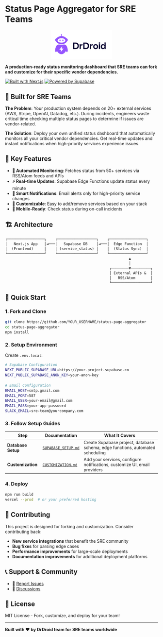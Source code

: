 # Status Page Aggregator for SRE Teams

<div align="center">
  <a href="https://www.drdroid.io">
    <img src="public/logos/drdroid-logo.svg" alt="DrDroid" width="200" />
  </a>
</div>

**A production-ready status monitoring dashboard that SRE teams can fork and customize for their specific vendor dependencies.**

[![Built with Next.js](https://img.shields.io/badge/Built%20with-Next.js-black?style=for-the-badge&logo=next.js)](https://nextjs.org)
[![Powered by Supabase](https://img.shields.io/badge/Powered%20by-Supabase-green?style=for-the-badge&logo=supabase)](https://supabase.com)

## 🎯 Built for SRE Teams

**The Problem**: Your production system depends on 20+ external services (AWS, Stripe, OpenAI, Datadog, etc.). During incidents, engineers waste critical time checking multiple status pages to determine if issues are vendor-related.

**The Solution**: Deploy your own unified status dashboard that automatically monitors all your critical vendor dependencies. Get real-time updates and instant notifications when high-priority services experience issues.

## 🚀 Key Features

- **🔄 Automated Monitoring**: Fetches status from 50+ services via RSS/Atom feeds and APIs
- **⚡ Real-time Updates**: Supabase Edge Functions update status every minute
- **📧 Smart Notifications**: Email alerts only for high-priority service changes
- **🎨 Customizable**: Easy to add/remove services based on your stack
- **📱 Mobile-Ready**: Check status during on-call incidents

## 🏗️ Architecture

```
┌─────────────────┐    ┌──────────────────┐    ┌─────────────────┐
│   Next.js App   │◄───│   Supabase DB    │◄───│  Edge Function  │
│  (Frontend)     │    │ (service_status) │    │  (Status Sync)  │
└─────────────────┘    └──────────────────┘    └─────────────────┘
                                                         ▲
                                                         │
                                                ┌────────▼─────────┐
                                                │ External APIs &  │
                                                │   RSS/Atom       │
                                                └──────────────────┘
```

## 🚀 Quick Start

### 1. Fork and Clone

```bash
git clone https://github.com/YOUR_USERNAME/status-page-aggregator
cd status-page-aggregator
npm install
```

### 2. Setup Environment

Create `.env.local`:

```bash
# Supabase Configuration
NEXT_PUBLIC_SUPABASE_URL=https://your-project.supabase.co
NEXT_PUBLIC_SUPABASE_ANON_KEY=your-anon-key

# Email Configuration
EMAIL_HOST=smtp.gmail.com
EMAIL_PORT=587
EMAIL_USER=your-email@gmail.com
EMAIL_PASS=your-app-password
SLACK_EMAIL=sre-team@yourcompany.com
```

### 3. Follow Setup Guides

| Step               | Documentation                              | What It Covers                                                                 |
| ------------------ | ------------------------------------------ | ------------------------------------------------------------------------------ |
| **Database Setup** | [`SUPABASE_SETUP.md`](./SUPABASE_SETUP.md) | Create Supabase project, database schema, edge functions, automated scheduling |
| **Customization**  | [`CUSTOMIZATION.md`](./CUSTOMIZATION.md)   | Add your services, configure notifications, customize UI, email providers      |

### 4. Deploy

```bash
npm run build
vercel --prod  # or your preferred hosting
```

## 🤝 Contributing

This project is designed for forking and customization. Consider contributing back:

- **New service integrations** that benefit the SRE community
- **Bug fixes** for parsing edge cases
- **Performance improvements** for large-scale deployments
- **Documentation improvements** for additional deployment platforms

## 📞 Support & Community

- 🐛 [Report Issues](https://github.com/DrDroidLab/status-page-aggregator/issues)
- 💬 [Discussions](https://github.com/DrDroidLab/status-page-aggregator/discussions)

## 📄 License

MIT License - Fork, customize, and deploy for your team!

---

**Built with ❤️ by DrDroid team for SRE teams worldwide**
